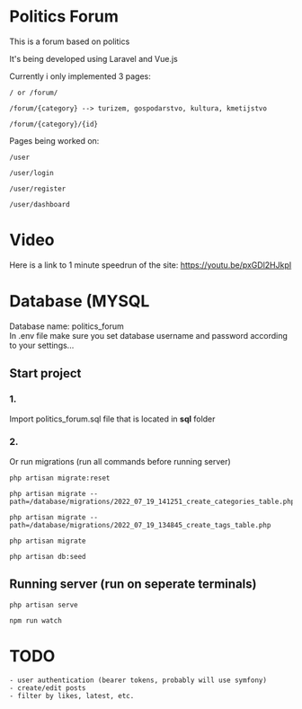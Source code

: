 # Politics Forum

This is a forum based on politics

It's being developed using Laravel and Vue.js

Currently i only implemented 3 pages:
    
    / or /forum/
    
    /forum/{category} --> turizem, gospodarstvo, kultura, kmetijstvo
    
    /forum/{category}/{id}

Pages being worked on:

    /user

    /user/login

    /user/register

    /user/dashboard

# Video

Here is a link to 1 minute speedrun of the site: https://youtu.be/pxGDl2HJkpI

# Database (MYSQL

Database name: politics_forum
<br/>
In .env file make sure you set database username and password according to your settings...
<br/>

## Start project

### 1.
Import politics_forum.sql file that is located in <b>sql</b> folder

### 2.
Or run migrations (run all commands before running server)

    php artisan migrate:reset

    php artisan migrate --path=/database/migrations/2022_07_19_141251_create_categories_table.php

    php artisan migrate --path=/database/migrations/2022_07_19_134845_create_tags_table.php   

    php artisan migrate

    php artisan db:seed

## Running server (run on seperate terminals)

    php artisan serve

    npm run watch

# TODO

    - user authentication (bearer tokens, probably will use symfony)
    - create/edit posts
    - filter by likes, latest, etc.
